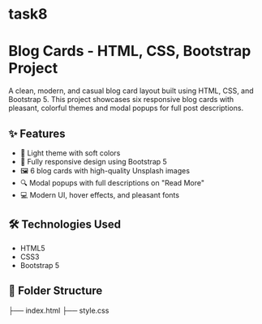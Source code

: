 # task8
# Blog Cards - HTML, CSS, Bootstrap Project

A clean, modern, and casual blog card layout built using HTML, CSS, and Bootstrap 5. This project showcases six responsive blog cards with pleasant, colorful themes and modal popups for full post descriptions.

## ✨ Features

- 🌈 Light theme with soft colors 
- 📱 Fully responsive design using Bootstrap 5
- 🖼️ 6 blog cards with high-quality Unsplash images
- 🔍 Modal popups with full descriptions on "Read More"
- 💻 Modern UI, hover effects, and pleasant fonts



## 🛠️ Technologies Used

- HTML5
- CSS3
- Bootstrap 5


## 📁 Folder Structure

├── index.html
├── style.css
